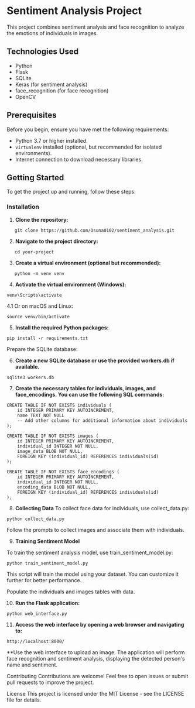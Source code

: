 # Sentiment Analysis Project

This project combines sentiment analysis and face recognition to analyze the emotions of individuals in images.

## Technologies Used

- Python
- Flask
- SQLite
- Keras (for sentiment analysis)
- face_recognition (for face recognition)
- OpenCV

## Prerequisites

Before you begin, ensure you have met the following requirements:

- Python 3.7 or higher installed.
- `virtualenv` installed (optional, but recommended for isolated environments).
- Internet connection to download necessary libraries.

## Getting Started

To get the project up and running, follow these steps:

### Installation

1. **Clone the repository:**

```
   git clone https://github.com/Osuna0102/sentiment_analysis.git
   ```

2. **Navigate to the project directory:**
```
   cd your-project
   ```

3. **Create a virtual environment (optional but recommended):**
```
   python -m venv venv
   ```

4. **Activate the virtual environment (Windows):**
   
```
venv\Scripts\activate
   ```

   4.1 Or on macOS and Linux:
```
source venv/bin/activate
   ```

5. **Install the required Python packages:**
```
pip install -r requirements.txt
   ```

Prepare the SQLite database:

6. **Create a new SQLite database or use the provided workers.db if available.**

```
sqlite3 workers.db
   ```
7. **Create the necessary tables for individuals, images, and face_encodings. You can use the following SQL commands:**

```
CREATE TABLE IF NOT EXISTS individuals (
    id INTEGER PRIMARY KEY AUTOINCREMENT,
    name TEXT NOT NULL
    -- Add other columns for additional information about individuals
);
   ```

```
CREATE TABLE IF NOT EXISTS images (
    id INTEGER PRIMARY KEY AUTOINCREMENT,
    individual_id INTEGER NOT NULL,
    image_data BLOB NOT NULL,
    FOREIGN KEY (individual_id) REFERENCES individuals(id)
);
   ```

```
CREATE TABLE IF NOT EXISTS face_encodings (
    id INTEGER PRIMARY KEY AUTOINCREMENT,
    individual_id INTEGER NOT NULL,
    encoding_data BLOB NOT NULL,
    FOREIGN KEY (individual_id) REFERENCES individuals(id)
);
   ```


8. **Collecting Data**
To collect face data for individuals, use collect_data.py:

```
python collect_data.py
   ```

Follow the prompts to collect images and associate them with individuals.

9. **Training Sentiment Model**
   
To train the sentiment analysis model, use train_sentiment_model.py:

```
python train_sentiment_model.py
   ```

This script will train the model using your dataset. You can customize it further for better performance.


Populate the individuals and images tables with data.

10. **Run the Flask application:**

```
python web_interface.py
   ```

11. **Access the web interface by opening a web browser and navigating to:**


```
http://localhost:8000/
   ```
**Use the web interface to upload an image. The application will perform face recognition and sentiment analysis, displaying the detected person's name and sentiment.

Contributing
Contributions are welcome! Feel free to open issues or submit pull requests to improve the project.

License
This project is licensed under the MIT License - see the LICENSE file for details.
